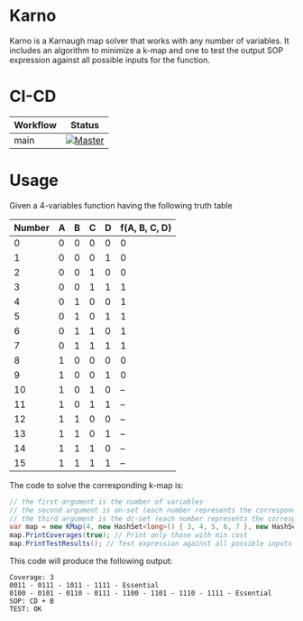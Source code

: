 # Karno
Karno is a Karnaugh map solver that works with any number of variables. It includes an algorithm to minimize a k-map and one to test the output SOP expression against all possible inputs for the function.

# CI-CD

| Workflow     | Status                                   |
|--------------|------------------------------------------|
| main         | [![Master](https://github.com/Gruuuubik/karno/actions/workflows/main.yml/badge.svg?branch=master)](https://github.com/Gruuuubik/karno/actions/workflows/main.yml) |

# Usage

Given a 4-variables function having the following truth table

Number | A | B | C | D | f(A, B, C, D)
--- | --- | --- | --- | --- | ---
0 | 0 | 0 | 0 | 0 | 0
1 | 0 | 0 | 0 | 1 | 0
2 | 0 | 0 | 1 | 0 | 0
3 | 0 | 0 | 1 | 1 | 1
4 | 0 | 1 | 0 | 0 | 1
5 | 0 | 1 | 0 | 1 | 1
6 | 0 | 1 | 1 | 0 | 1
7 | 0 | 1 | 1 | 1 | 1
8 | 1 | 0 | 0 | 0 | 0
9 | 1 | 0 | 0 | 1 | 0
10 | 1 | 0 | 1 | 0 | –
11 | 1 | 0 | 1 | 1 | –
12 | 1 | 1 | 0 | 0 | –
13 | 1 | 1 | 0 | 1 | –
14 | 1 | 1 | 1 | 0 | –
15 | 1 | 1 | 1 | 1 | –

The code to solve the corresponding k-map is:

```csharp
// the first argument is the number of variables 
// the second argument is on-set (each number represents the corresponding binary string)
// the third argument is the dc-set (each number represents the corresponding binary string)
var map = new KMap(4, new HashSet<long>() { 3, 4, 5, 6, 7 }, new HashSet<long>() { 10, 11, 12, 13, 14, 15 });
map.PrintCoverages(true); // Print only those with min cost
map.PrintTestResults(); // Test expression against all possible inputs
```

This code will produce the following output:

```
Coverage: 3
0011 - 0111 - 1011 - 1111 - Essential
0100 - 0101 - 0110 - 0111 - 1100 - 1101 - 1110 - 1111 - Essential
SOP: CD + B
TEST: OK
```
